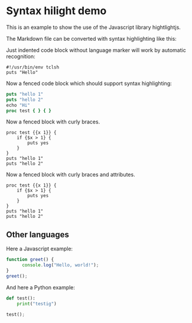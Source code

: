 
# Syntax hilight demo

This is an example to show the use of the Javascript library hightlightjs.

The Markdown file can be converted with syntax highlighting like this:

Just indented code block without language marker will work by automatic recognition:

    #!/usr/bin/env tclsh
    puts "Hello"

Now a fenced code block which should support syntax highlighting:

```tcl
puts "hello 1"
puts "hello 2"
echo "Hi"
proc test { } { }
```

Now a fenced block with curly braces.

```{tcl}
proc test {{x 1}} {
    if {$x > 1} {
        puts yes
    }   
}    
puts "hello 1"
puts "hello 2"
```

Now a fenced block with curly braces and attributes.

```{tcl label=test,echo=true}
proc test {{x 1}} {
    if {$x > 1} {
        puts yes
    }   
}    
puts "hello 1"
puts "hello 2"
```
    
## Other languages

Here a Javascript example:

```javascript
function greet() {
      console.log("Hello, world!");
}
greet();
```

And here a Python example:

```python
def test():
    print("testig")

test();
```
